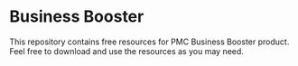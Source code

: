 # Business Booster
This repository contains free resources for PMC Business Booster product. Feel free to download and use the resources as you may need.
